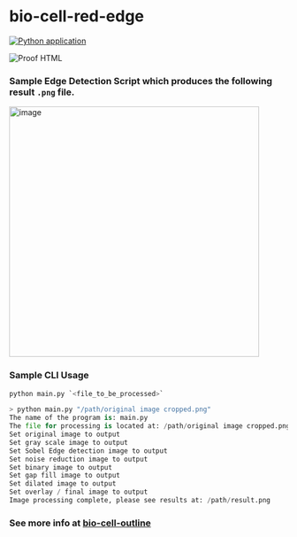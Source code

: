 # bio-cell-red-edge

[![Python application](https://github.com/conorheffron/bio-cell-red-edge/actions/workflows/python-app.yml/badge.svg)](https://github.com/conorheffron/bio-cell-red-edge/actions/workflows/python-app.yml)

![Proof HTML](https://github.com/conorheffron/bio-cell-red-edge/actions/workflows/proof-html.yml/badge.svg)

### Sample Edge Detection Script which produces the following result `.png` file.

<img align="middle" width="452" alt="image" src="https://github.com/conorheffron/bio-cell-red-edge/assets/8218626/cb1761f3-070c-48aa-bf48-ad975105c757">

### Sample CLI Usage

```python
python main.py `<file_to_be_processed>`
```

```python
> python main.py "/path/original image cropped.png"
The name of the program is: main.py
The file for processing is located at: /path/original image cropped.png
Set original image to output
Set gray scale image to output
Set Sobel Edge detection image to output
Set noise reduction image to output
Set binary image to output
Set gap fill image to output
Set dilated image to output
Set overlay / final image to output
Image processing complete, please see results at: /path/result.png
```

### See more info at [bio-cell-outline](https://conorheffron.github.io/bio-cell-red-edge/bio-cell-outline.pdf)

